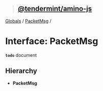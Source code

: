 > ## [@tendermint/amino-js](../README.md)

[Globals](../README.md) / [PacketMsg](packetmsg.md) /

# Interface: PacketMsg

**`todo`** document

## Hierarchy

* **PacketMsg**